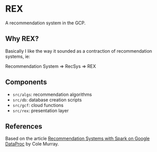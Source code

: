 # REX

A recommendation system in the GCP.

## Why REX?

Basically I like the way it sounded as a contraction of recommendation systems, ie:

Recommendation System => RecSys => REX

## Components

- `src/algs`: recommendation algorithms
- `src/db`: database creation scripts
- `src/gcf`: cloud functions
- `src/rex`: presentation layer

## References

Based on the article [Recommendation Systems with Spark on Google DataProc](https://medium.com/google-cloud/recommendation-systems-with-spark-on-google-dataproc-bbb276c0dafd) by Cole Murray.